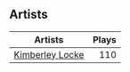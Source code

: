 ## Artists
Artists | Plays 
----- | -----: 
[Kimberley Locke](/artists/kimberley-locke-122102) | 110

